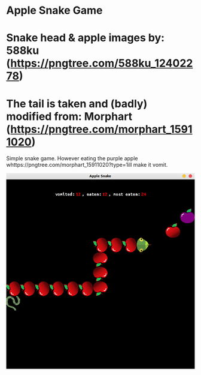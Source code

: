 # Apple Snake Game
# Snake head & apple images by: 588ku (https://pngtree.com/588ku_12402278)

# The tail is taken and (badly) modified from: Morphart (https://pngtree.com/morphart_15911020)

Simple snake game. However eating the purple apple whttps://pngtree.com/morphart_15911020?type=1ill make it vomit.

![alt text](Images/screenshot.png)
